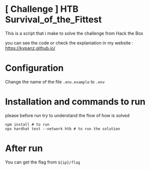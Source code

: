 # [ Challenge ] HTB Survival_of_the_Fittest

This is a script that i make to solve the challenge from Hack the Box

you can see the code or check the explaniation in my website : https://kypanz.github.io/

# Configuration
Change the name of the file `.env.example` to `.env`

# Installation and commands to run
please before run try to understand the flow of how is solved

```shell
npm install # to run
npx hardhat test --network htb # to run the solution
```

# After run
You can get the flag from `${ip}/flag`

